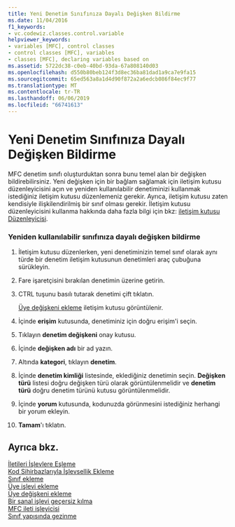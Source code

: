 ```yaml
---
title: Yeni Denetim Sınıfınıza Dayalı Değişken Bildirme
ms.date: 11/04/2016
f1_keywords:
- vc.codewiz.classes.control.variable
helpviewer_keywords:
- variables [MFC], control classes
- control classes [MFC], variables
- classes [MFC], declaring variables based on
ms.assetid: 5722dc38-c0eb-40bd-93da-67a808140d03
ms.openlocfilehash: d550b80beb124f3d8ec36ba81dad1a9ca7e9fa15
ms.sourcegitcommit: 65ed563a8a1d4d90f872a2a6edcb086f84ec9f77
ms.translationtype: MT
ms.contentlocale: tr-TR
ms.lasthandoff: 06/06/2019
ms.locfileid: "66741613"
---
```

# <a name="declaring-a-variable-based-on-your-new-control-class"></a>Yeni Denetim Sınıfınıza Dayalı Değişken Bildirme

MFC denetim sınıfı oluşturduktan sonra bunu temel alan bir değişken bildirebilirsiniz. Yeni değişken için bir bağlam sağlamak için iletişim kutusu düzenleyicisini açın ve yeniden kullanılabilir denetiminizi kullanmak istediğiniz iletişim kutusu düzenlemeniz gerekir. Ayrıca, iletişim kutusu zaten kendisiyle ilişkilendirilmiş bir sınıf olması gerekir. İletişim kutusu düzenleyicisini kullanma hakkında daha fazla bilgi için bkz: [iletişim kutusu Düzenleyicisi](../../windows/dialog-editor.md).

### <a name="to-declare-a-variable-based-on-your-reusable-class"></a>Yeniden kullanılabilir sınıfınıza dayalı değişken bildirme

1. İletişim kutusu düzenlerken, yeni denetiminizin temel sınıf olarak aynı türde bir denetim iletişim kutusunun denetimleri araç çubuğuna sürükleyin.

1. Fare işaretçisini bırakılan denetimin üzerine getirin.

1. CTRL tuşunu basılı tutarak denetimi çift tıklatın.

   [Üye değişkeni ekleme](../../ide/add-member-variable-wizard.md) iletişim kutusu görüntülenir.

1. İçinde **erişim** kutusunda, denetiminiz için doğru erişim'i seçin.

1. Tıklayın **denetim değişkeni** onay kutusu.

1. İçinde **değişken adı** bir ad yazın.

1. Altında **kategori**, tıklayın **denetim**.

1. İçinde **denetim kimliği** listesinde, eklediğiniz denetimin seçin. **Değişken türü** listesi doğru değişken türü olarak görüntülenmelidir ve **denetim türü** doğru denetim türünü kutusu görüntülenmelidir.

9. İçinde **yorum** kutusunda, kodunuzda görünmesini istediğiniz herhangi bir yorum ekleyin.

10. **Tamam**'ı tıklatın.

## <a name="see-also"></a>Ayrıca bkz.

[İletileri İşlevlere Eşleme](../../mfc/reference/mapping-messages-to-functions.md)<br/>
[Kod Sihirbazlarıyla İşlevsellik Ekleme](../../ide/adding-functionality-with-code-wizards-cpp.md)<br/>
[Sınıf ekleme](../../ide/adding-a-class-visual-cpp.md)<br/>
[Üye işlevi ekleme](../../ide/adding-a-member-function-visual-cpp.md)<br/>
[Üye değişkeni ekleme](../../ide/adding-a-member-variable-visual-cpp.md)<br/>
[Bir sanal işlevi geçersiz kılma](../../ide/overriding-a-virtual-function-visual-cpp.md)<br/>
[MFC ileti işleyicisi](../../mfc/reference/adding-an-mfc-message-handler.md)<br/>
[Sınıf yapısında gezinme](../../ide/navigate-code-cpp.md)
